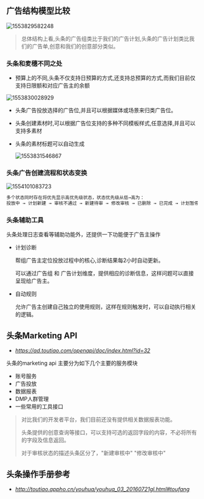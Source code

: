 ## 广告结构模型比较

![1553829582248](E:\note_workspace\myblob\mypic\1553829582248.png)

> 总体结构上看,头条的广告组类比于我们的广告计划,头条的广告计划类比我们的广告单,创意和我们的创意部分类似。

### 头条和麦穗不同之处

* 预算上的不同,头条不仅支持日预算的方式,还支持总预算的方式,而我们目前仅支持日限额和对应广告主的余额

![1553830028929](E:\note_workspace\myblob\mypic\1553830028929.png)

* 头条广告投放选择的广告位,并且可以根据媒体或场景来归类广告位。

* 头条创建素材时,可以根据广告位支持的多种不同模板样式,任意选择,并且可以支持多素材

* 头条的素材标题可以自动生成

  ![1553831546867](E:\note_workspace\myblob\mypic\1553831546867.png)

  

### 头条广告创建流程和状态变换

![1554101083723](E:\note_workspace\myblob\mypic\1554101083723.png)

```xml
多个状态同时存在将优先显示高优先级状态，状态优先级从低→高为：
投放中 → 计划新建 → 审核不通过 → 新建待审 → 修改审核 → 已删除 → 已完成 → 计划暂停 → 广告组暂停 → 未达到投放时间 → 不在投放时段 → 计划消耗达到预算 → 广告组消耗达到预算 → 账户余额不足
```





### 头条辅助工具

头条处理日志查看等辅助功能外，还提供一下功能便于广告主操作

* 计划诊断

   帮组广告主定位投放过程中的核心,诊断结果每2小时自动更新。

   可以通过广告组 和 广告计划维度，提供相应的诊断信息，这样问题可以直接呈现给广告主。

* 自动规则

    允许广告主创建自己独立的使用规则，这样在规则触发时，可以自动执行相关的逻辑。



## 头条Marketing API

* _https://ad.toutiao.com/openapi/doc/index.html?id=32_

 头条的marketing api 主要分为如下几个主要的服务模块

+ 账号服务
+ 广告投放
+ 数据报表
+ DMP人群管理
+ 一些常用的工具接口

> 对比我们的开发者平台，我们目前还没有提供相关数据报表功能。
>
> 头条提供的创意查询等接口，可以支持可选的返回字段的内容，不必将所有的字段及信息返回。
>
> 对于审核状态的描述头条区分了，"新建审核中" "修改审核中"

## 头条操作手册参考

* _<http://toutiao.appho.cn/youhua/youhua_03_20160721gl.html#toufang>_

